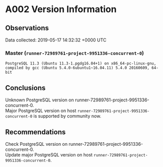 # A002 Version Information #

## Observations ##
Data collected: 2019-05-17 14:32:32 +0000 UTC  



### Master (`runner-72989761-project-9951336-concurrent-0`) ###

```
PostgreSQL 11.3 (Ubuntu 11.3-1.pgdg16.04+1) on x86_64-pc-linux-gnu, compiled by gcc (Ubuntu 5.4.0-6ubuntu1~16.04.11) 5.4.0 20160609, 64-bit
```






## Conclusions ##
Unknown PostgreSQL version on runner-72989761-project-9951336-concurrent-0.  
Major PostgreSQL version on host `runner-72989761-project-9951336-concurrent-0` is supported by community now.  



## Recommendations ##
Check PostgreSQL version on runner-72989761-project-9951336-concurrent-0.  
Update major PostgreSQL version on host `runner-72989761-project-9951336-concurrent-0`.  



